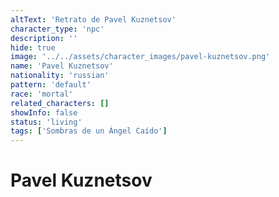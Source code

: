 ```yaml
---
altText: 'Retrato de Pavel Kuznetsov'
character_type: 'npc'
description: ''
hide: true
image: '../../assets/character_images/pavel-kuznetsov.png'
name: 'Pavel Kuznetsov'
nationality: 'russian'
pattern: 'default'
race: 'mortal'
related_characters: []
showInfo: false
status: 'living'
tags: ['Sombras de un Ángel Caído']
---
```


# Pavel Kuznetsov
